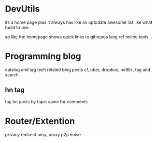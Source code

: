# DevUtils
its a home page plus it
always has like an uptodate awesome list
like what toold to use

so like the homepage shows quick links to
git repos
lang ref
online tools

# Programming blog
catalog and tag tech related blog posts
cf, uber, dropbox, netflix,
tag and search
## hn tag
tag hn posts by topic 
same for comments

# Router/Extention
privacy redirect
    amp, proxy
p2p noise
